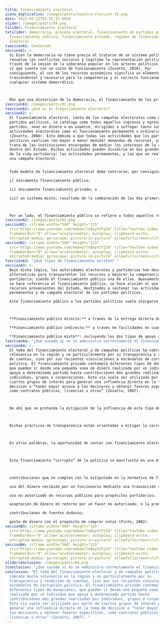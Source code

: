 ```yaml
---
title: Financiamiento electoral
icono_explicativo: /images/posts/nuestra-eleccion-19.png
date: 2022-03-22T03:55:37.665Z
slider: /images/posts/04.png
tslider: Financiamiento electoral
txtslider: democracia, proceso electoral, financiamiento de partidos políticos,
  financiamiento público, financiamiento privado, régimen de financiamiento
  electoral
tseccionA1: Contenido
seccionA1: >-
  Si bien la democracia no tiene precio al tratarse de un sistema político que
  resuelve los conflictos sociales y legitima la representación política a
  través de la cesión de la soberanía popular en los actores políticos, la misma
  sí que cuenta con un costo de funcionamiento (Zovatto, 2016). Por
  consiguiente, el uso de los recursos económicos significa un elemento
  trascendental y necesario para la competencia y el correcto funcionamiento de
  cualquier sistema democrático.



  Más que una distorsión de la democracia, el financiamiento de los principales actores de la democracia, los partidos políticos, es una variable necesaria en los sistemas de partidos y la democracia misma. La expansión de la democracia, así como la complejización de los procesos y las campañas electorales han supuesto la intervención de aún más capital en la vida político partidaria. No obstante, la presencia del dinero en la vida política y electoral es inevitable, más esto no implica desconocer los riesgos y distorsiones que él mismo puede llegar a introducir en el proceso democrático.
iseccionA1: /images/posts/01.png
tseccionA2: ¿Qué es el financiamiento electoral?
seccionA2: >-
  El financiamiento electoral, tanto de las campañas electorales como de los
  partidos políticos, se cataloga como todos aquellos ingresos y egresos de los
  partidos, sean en dinero o en especie, dirigidos a sufragar tanto sus
  actividades electorales como el funcionamiento permanente u ordinario
  (Zovatto, 2008). Esto debido a que todas las actividades que los partidos
  políticos realizan (en mayor o menor medida) demandan de recursos, ya que se
  trata de las instituciones encargadas de mediar los intereses de la ciudadanía
  dentro del Estado. Dichas actividades pueden dividirse en dos grandes momentos
  de la vida partidaria: las actividades permanentes, y las que se realizan en
  una campaña electoral.


  Todo modelo de financiamiento electoral debe centrarse, por consiguiente, entre tres tipologías, dependiendo de la fuente de la que se obtenga primordialmente el financiamiento: 

  i) únicamente financiamiento público; 

  ii) únicamente financiamiento privado; o 

  iii) un sistema mixto, resultado de la combinación de las dos primeras opciones. 



  Por un lado, el financiamiento público se refiere a todos aquellos recursos económicos, bienes y servicios que el Estado otorga a los partidos políticos para que estos lleven a cabo sus funciones democráticas y cumplan con los requerimientos que la ley les establece. Por el otro, el financiamiento privado constituye todas aquellas contribuciones, donaciones, cuotas y créditos que los partidos políticos reciben por parte de sus afiliados e individuos que buscan aportar a la causa del partido. En la mayoría de los países se cuenta con un régimen de financiamiento (marco normativo que regula el financiamiento electoral) de carácter mixto, que permite tanto la recepción regulada de aportes privados, así como de recursos del Estado que sustenten el accionar de los partidos políticos.
iseccionA2: /images/posts/01.png
seccionB1: <iframe width="560" height="315"
  src="https://www.youtube.com/embed/lo8aytCP224" title="YouTube video player"
  frameborder="0" allow="accelerometer; autoplay; clipboard-write;
  encrypted-media; gyroscope; picture-in-picture" allowfullscreen></iframe>
seccionB2: <iframe width="560" height="315"
  src="https://www.youtube.com/embed/lo8aytCP224" title="YouTube video player"
  frameborder="0" allow="accelerometer; autoplay; clipboard-write;
  encrypted-media; gyroscope; picture-in-picture" allowfullscreen></iframe>
tseccionA3: "¿Qué tipos de financiamiento existen? "
seccionA3: >-
  Bajo dicha lógica, las autoridades electorales y partidarias han desarrollado
  alternativas para transparentar los recursos y mejorar la competencia
  partidaria; siendo el financiamiento público una de ellas. Nuevamente, cuando
  se hace referencia al financiamiento público, se hace alusión al uso de
  recursos provenientes del Estado, destinados a sostener las actividades
  permanentes y de campaña electoral de los partidos políticos.

  Este financiamiento público a los partidos políticos suele otorgarse mediante tres modalidades generales:



  **Financiamiento público directo:** a través de la entrega directa de dinero, bonos o préstamos.

  **Financiamiento público indirecto:** a través de facilidades en cuanto a servicios, infraestructura, exoneraciones a tasas impositivas, acceso a los medios de comunicación, etcétera.

  **Financiamiento público mixto**: incluyendo los dos tipos de apoyo mencionados anteriormente (Zovatto, 2007).
tseccionA4: "¿Qué sucede si no se administra correctamente el financiamiento? "
seccionA4: >-
  El tema del financiamiento electoral y de campañas políticas ha cobrado mucha
  relevancia en la región y no particularmente por su transparencia y rendición
  de cuentas, sino por sus recientes vinculaciones a escándalos de corrupción
  política. El financiamiento privado contempla diferentes tipos de donaciones,
  que pueden ir desde una pequeña suma de dinero realizada por un individuo que
  apoya a determinado partido hasta contribuciones más grandes realizadas por
  individuos, grupos o corporaciones. Esta vía suele ser utilizada por parte de
  ciertos grupos de interés para generar una influencia directa en la toma de
  decisión o “tener mayor acceso a los decisores y obtener favores específicos,
  como contratos públicos, licencias u otros” (Zovatto, 2007). 



  De ahí que se pretenda la mitigación de la influencia de este tipo de recursos en la política partidaria en pro de una competencia más justa y equitativa. Muchos de los países latinoamericanos optaron por regular y distribuir el financiamiento público como una manera de evitar o disminuir la incidencia de intereses particulares y poderes fácticos en el desempeño de las funciones partidarias. Lo que se persigue con ello es, por una parte, generar condiciones más equitativas durante la competencia electoral entre los diversos partidos políticos y, por la otra parte, generar una mayor transparencia en materia de financiamiento de los partidos políticos. 



  Dichas prácticas de transparencia están orientadas a mitigar la corrupción política que surge por la necesaria búsqueda de recursos y fondos que le permitan a los partidos poder solventar los gastos electorales y su funcionamiento ordinario. La corrupción política, entendida como el “mal uso y abuso de poder, de origen público o privado, para fines partidistas o personales a través de la violación de normas de derecho” (Zovatto, 2009) se manifiesta, en la lógica del financiamiento electoral, desde la compra de votos y el uso de fondos ilegales, hasta la venta de nombramientos y el abuso de los recursos públicos. 



  En otras palabras, la oportunidad de contar con financiamiento electoral privado tiende a conducir, en muchos casos, a la corrupción en sus distintas manifestaciones. Si bien esto está regulado y existe una institución (TSE) y una norma constitucional (LEPP) con la capacidad de sancionar a todo aquel que cometa estas acciones ilícitas, en regímenes como el guatemalteco, que cuentan con mecanismos laxos de control y seguimiento, resulta difícil sancionar a los partidos, candidatos y funcionarios transgresores. Como evidencia Zovatto, las complicaciones surgen al intentar “definir los límites de las contribuciones legales o ilegales; identificar los montos con exactitud; establecer en qué se han gastado efectivamente los fondos; precisar los intereses detrás de estos, así como los compromisos que se adquieren” (2009). Por lo tanto, esos tipos de financiamientos privados que se hacen al márgen de las reglas del juego y con la intención de aprovecharse de los recursos públicos con fines puramente privados, se convierten en una suerte de financiamiento corrupto de la política. 



  Este financiamiento “corrupto” de la política se manifiesta en una diversidad de acciones y contribuciones, entre las que destacan: 



  contribuciones que no cumplen con lo estipulado en la normativa de financiamiento político; 

  uso del dinero recibido por un funcionario mediante una transacción corrupta para campañas u objetivos partidarios; 

  uso no autorizado de recursos públicos para propósitos partidarios; 

  aceptación de dinero en retorno por un favor no autorizado, o la promesa de un favor en el caso de elección del funcionario en cuestión; 

  contribuciones de fuentes dudosas; 

  gasto de dinero con el propósito de comprar votos (Pinto, 2002).
seccionB3: <iframe width="560" height="315"
  src="https://www.youtube.com/embed/lo8aytCP224" title="YouTube video player"
  frameborder="0" allow="accelerometer; autoplay; clipboard-write;
  encrypted-media; gyroscope; picture-in-picture" allowfullscreen></iframe>
seccionB4: <iframe width="560" height="315"
  src="https://www.youtube.com/embed/lo8aytCP224" title="YouTube video player"
  frameborder="0" allow="accelerometer; autoplay; clipboard-write;
  encrypted-media; gyroscope; picture-in-picture" allowfullscreen></iframe>
sliderconclusion: /images/posts/04.png
tconclusion: "¿Qué sucede si no se administra correctamente el financiamiento? "
conclusion: "El tema del financiamiento electoral y de campañas políticas ha
  cobrado mucha relevancia en la región y no particularmente por su
  transparencia y rendición de cuentas, sino por sus recientes vinculaciones a
  escándalos de corrupción política. El financiamiento privado contempla
  diferentes tipos de donaciones, que pueden ir desde una pequeña suma de dinero
  realizada por un individuo que apoya a determinado partido hasta
  contribuciones más grandes realizadas por individuos, grupos o corporaciones.
  Esta vía suele ser utilizada por parte de ciertos grupos de interés para
  generar una influencia directa en la toma de decisión o “tener mayor acceso a
  los decisores y obtener favores específicos, como contratos públicos,
  licencias u otros” (Zovatto, 2007). "
---
```

